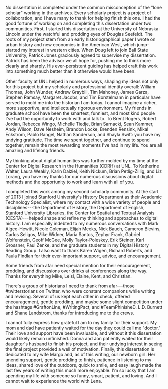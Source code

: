 No dissertation is completed under the common misconception of the "lone
scholar" working in the archives. Every scholarly project is a project of
collaboration, and I have many to thank for helping finish this one. I had the
good fortune of working on and completing this dissertation under two
communities. First, I started this dissertation at the University of
Nebraska-Lincoln under the watchful and prodding eyes of Douglas Seefeldt. The
roots of my project stem from an early historiographical paper I wrote on urban
history and new economies in the American West, which jump-started my interest
in western cities. When Doug left to join Ball State University, Patrick Jones
graciously agreed to supervise my dissertation. Patrick has been the advisor we
all hope for, pushing me to think more clearly and sharply. His ever-persistent
guiding has helped craft this work into something much better than it otherwise
would have been.

Other faculty at UNL helped in numerous ways, shaping my ideas not only for
this project but my scholarly and professional identity overall: William
Thomas, John Wunder, Andrew Graybill, Tim Mahoney, James Garza, Stephen Ramsay,
Margaret Jacobs, and Tim Borstelmann in particular have served to mold me into
the historian I am today. I cannot imagine a richer, more supportive, and
intellectually rigorous environment. My friends in graduate school have been
the smartest, funniest, and most kind people I've had the opportunity to work
with and talk to. To Brent Rogers, Robert Jordan, Rebecca Wingo, Michelle
Tiedje, Brian Sarnacki, Sean Kammer, Andy Wilson, Dave Nesheim, Brandon Locke,
Brenden Rensink, Mikal Eckstrom, Pablo Rangel, Nathan Sanderson, and Shayla
Swift: you have my undying gratitude. The time we spent together, and continue
to spend together, remain the most rewarding moments I've had in my life. You
are all amazing and lifelong friends.

My thinking about digital humanities was further molded by my time at the
Center for Digital Research in the Humanities (CDRH) at UNL. To Katherine
Walter, Laura Weakly, Karin Dalziel, Keith Nickum, Brian Petlig-Zillig, and Liz
Lorang, you have my thanks for our numerous discussions about digital methods
and the opportunity to work and learn with all of you.

I completed this work among my second scholarly community. At the start of 2013
I joined Stanford University's History Department as their Academic Technology
Specialist, where my contact with a wide variety of people and
disciplines---the Department of History, the Department of English, Stanford
University Libraries, the Center for Spatial and Textual Analysis
(CESTA)---helped shape and refine my thinking and approaches to digital
history. I am especially indebted to my numerous conversations with Mark
Algee-Hewitt, Nicole Coleman, Elijah Meeks, Nick Bauch, Cameron Blevins, Carlos
Seligos, Mike Widner, Maria Santos, Zephyr Frank, Gabriel Wolfenstein, Geoff
McGee, Molly Taylor-Poleskey, Erik Steiner, Karl Grossner, Paul Zenke, and the
graduate students in my Digital History Reading Group. I also want to thank
Kären Wigen, Richard Roberts, and Paula Findlan for their ever-important
support, advice, and encouragement.

Some friends from afar need special mention for their encouragement, prodding,
and discussions over drinks at conferences along the way. Thanks for everything
Mike, Leisl, Elaine, Kent, and Christian. 

There's a group of historians I need to thank from afar---those
#twitterstorians on Twitter, who were constant companions while writing and
revising. Several of us kept each other in check, offered encouragement, gentle
prodding, and maybe some slight competition under the hashtags #GraftonLine,
#WritingPact, and #TeamPhinisheD. L.D. Burnett and Shane Landstrom, thanks for
introducing me to the crews.

I cannot fully express how grateful I am to my family for their support. My mom
and dad have patiently waited for the day they could call me "doctor." Their
love and support have been invaluable, and without it this dissertation would
likely remain unfinished. Donna and Jon patiently waited for their daughter's
husband to finish his project, and their undying interest in seeing the final
project provided a well of motivation. Finally, this dissertation is dedicated
to my wife Margo and, as of this writing, our newborn girl. Her unending
support, gentle prodding to finish, patience in listening to my ideas, shared
love of the outdoors, quick to smile, and easy laugh made the last few years of
writing this much more enjoyable. I'm so lucky that I am spending my life with
someone so funny, smart, patient, and loving. And I cannot wait to experience
the world with Lena.
